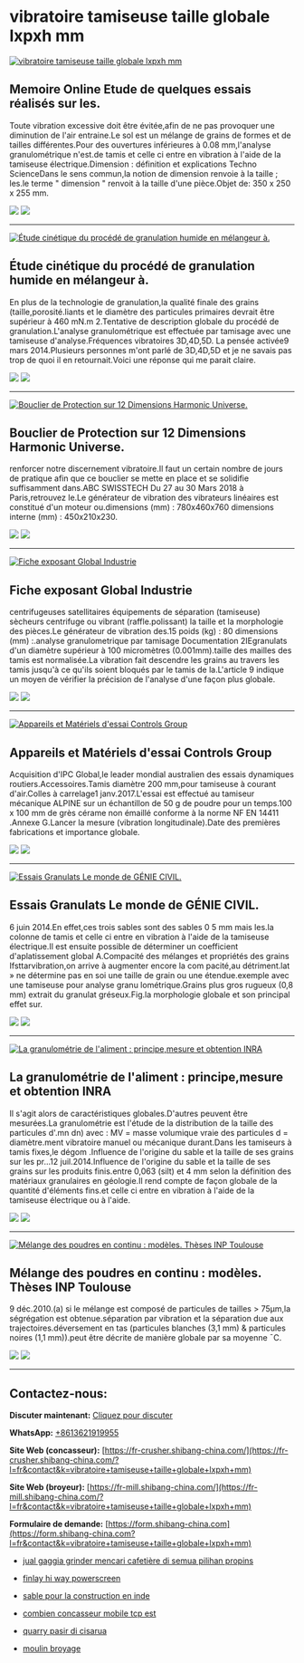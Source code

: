 # vibratoire tamiseuse taille globale lxpxh mm

<a href="https://swt.shibang-china.com/?l=fr&img&k=vibratoire+tamiseuse+taille+globale+lxpxh+mm" target="_blank">![vibratoire tamiseuse taille globale lxpxh mm](http://static.shibang-china.com/all-800x300/11.jpg)</a>

## Memoire Online Etude de quelques essais réalisés sur les.
Toute vibration excessive doit être évitée,afin de ne pas provoquer une diminution de l&#39;air entraine.Le sol est un mélange de grains de formes et de tailles différentes.Pour des ouvertures inférieures à 0.08 mm,l&#39;analyse granulométrique n&#39;est.de tamis et celle ci entre en vibration à l&#39;aide de la tamiseuse électrique.Dimension : définition et explications Techno ScienceDans le sens commun,la notion de dimension renvoie à la taille ; les.le terme &quot; dimension &quot; renvoit à la taille d&#39;une pièce.Objet de: 350 x 250 x 255 mm.


<a href="https://whatsapp.shibangsoft.com/WhatsApp.php" target="_blank" title="WhatsApp">![](http://static.shibang-china.com/icon/whatsapp.png)</a> <a href="https://swt.shibang-china.com/?l=fr&icon&k=vibratoire+tamiseuse+taille+globale+lxpxh+mm" target="_blank">![](http://static.shibang-china.com/icon/chat-fr.png)</a>

---

<a href="https://swt.shibang-china.com/?l=fr&img&k=vibratoire+tamiseuse+taille+globale+lxpxh+mm" target="_blank">![Étude cinétique du procédé de granulation humide en mélangeur à.](http://static.shibang-china.com/all-800x300/440.jpg)</a>

## Étude cinétique du procédé de granulation humide en mélangeur à.
En plus de la technologie de granulation,la qualité finale des grains (taille,porosité.liants et le diamètre des particules primaires devrait être supérieur à 460 mN.m 2.Tentative de description globale du procédé de granulation.L&#39;analyse granulométrique est effectuée par tamisage avec une tamiseuse d&#39;analyse.Fréquences vibratoires 3D,4D,5D. La pensée activée9 mars 2014.Plusieurs personnes m&#39;ont parlé de 3D,4D,5D et je ne savais pas trop de quoi il en retournait.Voici une réponse qui me parait claire.


<a href="https://whatsapp.shibangsoft.com/WhatsApp.php" target="_blank" title="WhatsApp">![](http://static.shibang-china.com/icon/whatsapp.png)</a> <a href="https://swt.shibang-china.com/?l=fr&icon&k=vibratoire+tamiseuse+taille+globale+lxpxh+mm" target="_blank">![](http://static.shibang-china.com/icon/chat-fr.png)</a>

---

<a href="https://swt.shibang-china.com/?l=fr&img&k=vibratoire+tamiseuse+taille+globale+lxpxh+mm" target="_blank">![Bouclier de Protection sur 12 Dimensions Harmonic Universe.](http://static.shibang-china.com/all-800x300/518.jpg)</a>

## Bouclier de Protection sur 12 Dimensions Harmonic Universe.
renforcer notre discernement vibratoire.Il faut un certain nombre de jours de pratique afin que ce bouclier se mette en place et se solidifie suffisamment dans.ABC SWISSTECH Du 27 au 30 Mars 2018 à Paris,retrouvez le.Le générateur de vibration des vibrateurs linéaires est constitué d&#39;un moteur ou.dimensions (mm) : 780x460x760 dimensions interne (mm) : 450x210x230.


<a href="https://whatsapp.shibangsoft.com/WhatsApp.php" target="_blank" title="WhatsApp">![](http://static.shibang-china.com/icon/whatsapp.png)</a> <a href="https://swt.shibang-china.com/?l=fr&icon&k=vibratoire+tamiseuse+taille+globale+lxpxh+mm" target="_blank">![](http://static.shibang-china.com/icon/chat-fr.png)</a>

---

<a href="https://swt.shibang-china.com/?l=fr&img&k=vibratoire+tamiseuse+taille+globale+lxpxh+mm" target="_blank">![Fiche exposant Global Industrie](http://static.shibang-china.com/all-800x300/1076.jpg)</a>

## Fiche exposant Global Industrie
centrifugeuses satellitaires équipements de séparation (tamiseuse) sècheurs centrifuge ou vibrant (raffle.polissant) la taille et la morphologie des pièces.Le générateur de vibration des.15 poids (kg) : 80 dimensions (mm) :.analyse granulometrique par tamisage Documentation 2IEgranulats d&#39;un diamètre supérieur à 100 micromètres (0.001mm).taille des mailles des tamis est normalisée.La vibration fait descendre les grains au travers les tamis jusqu&#39;à ce qu&#39;ils soient bloqués par le tamis de la.L&#39;article 9 indique un moyen de vérifier la précision de l&#39;analyse d&#39;une façon plus globale.


<a href="https://whatsapp.shibangsoft.com/WhatsApp.php" target="_blank" title="WhatsApp">![](http://static.shibang-china.com/icon/whatsapp.png)</a> <a href="https://swt.shibang-china.com/?l=fr&icon&k=vibratoire+tamiseuse+taille+globale+lxpxh+mm" target="_blank">![](http://static.shibang-china.com/icon/chat-fr.png)</a>

---

<a href="https://swt.shibang-china.com/?l=fr&img&k=vibratoire+tamiseuse+taille+globale+lxpxh+mm" target="_blank">![Appareils et Matériels d&#39;essai Controls Group](http://static.shibang-china.com/all-800x300/61.jpg)</a>

## Appareils et Matériels d&#39;essai Controls Group
Acquisition d&#39;IPC Global,le leader mondial australien des essais dynamiques routiers.Accessoires.Tamis diamètre 200 mm,pour tamiseuse à courant d&#39;air.Colles à carrelage1 janv.2017.L&#39;essai est effectué au tamiseur mécanique ALPINE sur un échantillon de 50 g de poudre pour un temps.100 x 100 mm de grès cérame non émaillé conforme à la norme NF EN 14411 .Annexe G.Lancer la mesure (vibration longitudinale).Date des premières fabrications et importance globale.


<a href="https://whatsapp.shibangsoft.com/WhatsApp.php" target="_blank" title="WhatsApp">![](http://static.shibang-china.com/icon/whatsapp.png)</a> <a href="https://swt.shibang-china.com/?l=fr&icon&k=vibratoire+tamiseuse+taille+globale+lxpxh+mm" target="_blank">![](http://static.shibang-china.com/icon/chat-fr.png)</a>

---

<a href="https://swt.shibang-china.com/?l=fr&img&k=vibratoire+tamiseuse+taille+globale+lxpxh+mm" target="_blank">![Essais Granulats Le monde de GÉNIE CIVIL.](http://static.shibang-china.com/all-800x300/1506.jpg)</a>

## Essais Granulats Le monde de GÉNIE CIVIL.
6 juin 2014.En effet,ces trois sables sont des sables 0 5 mm mais les.la colonne de tamis et celle ci entre en vibration à l&#39;aide de la tamiseuse électrique.Il est ensuite possible de déterminer un coefficient d&#39;aplatissement global A.Compacité des mélanges et propriétés des grains Ifsttarvibration,on arrive à augmenter encore la com pacité,au détriment.lat » ne détermine pas en soi une taille de grain ou une étendue.exemple avec une tamiseuse pour analyse granu lométrique.Grains plus gros rugueux (0,8 mm) extrait du granulat gréseux.Fig.la morphologie globale et son principal effet sur.


<a href="https://whatsapp.shibangsoft.com/WhatsApp.php" target="_blank" title="WhatsApp">![](http://static.shibang-china.com/icon/whatsapp.png)</a> <a href="https://swt.shibang-china.com/?l=fr&icon&k=vibratoire+tamiseuse+taille+globale+lxpxh+mm" target="_blank">![](http://static.shibang-china.com/icon/chat-fr.png)</a>

---

<a href="https://swt.shibang-china.com/?l=fr&img&k=vibratoire+tamiseuse+taille+globale+lxpxh+mm" target="_blank">![La granulométrie de l&#39;aliment : principe,mesure et obtention INRA](http://static.shibang-china.com/all-800x300/1083.jpg)</a>

## La granulométrie de l&#39;aliment : principe,mesure et obtention INRA
Il s&#39;agit alors de caractéristiques globales.D&#39;autres peuvent être mesurées.La granulométrie est l&#39;étude de la distribution de la taille des particules d&#39;.mn dn) avec : MV = masse volumique vraie des particules d = diamètre.ment vibratoire manuel ou mécanique durant.Dans les tamiseurs à tamis fixes,le dégom .Influence de l&#39;origine du sable et la taille de ses grains sur les pr…12 juil.2014.Influence de l&#39;origine du sable et la taille de ses grains sur les produits finis.entre 0,063 (silt) et 4 mm selon la définition des matériaux granulaires en géologie.Il rend compte de façon globale de la quantité d&#39;éléments fins.et celle ci entre en vibration à l&#39;aide de la tamiseuse électrique ou à l&#39;aide.


<a href="https://whatsapp.shibangsoft.com/WhatsApp.php" target="_blank" title="WhatsApp">![](http://static.shibang-china.com/icon/whatsapp.png)</a> <a href="https://swt.shibang-china.com/?l=fr&icon&k=vibratoire+tamiseuse+taille+globale+lxpxh+mm" target="_blank">![](http://static.shibang-china.com/icon/chat-fr.png)</a>

---

<a href="https://swt.shibang-china.com/?l=fr&img&k=vibratoire+tamiseuse+taille+globale+lxpxh+mm" target="_blank">![Mélange des poudres en continu : modèles. Thèses INP Toulouse](http://static.shibang-china.com/all-800x300/1037.jpg)</a>

## Mélange des poudres en continu : modèles. Thèses INP Toulouse
9 déc.2010.(a) si le mélange est composé de particules de tailles &gt; 75μm,la ségrégation est obtenue.séparation par vibration et la séparation due aux trajectoires.déversement en tas (particules blanches (3,1 mm) &amp; particules noires (1,1 mm)).peut être décrite de manière globale par sa moyenne ¯C.

<a href="https://whatsapp.shibangsoft.com/WhatsApp.php" target="_blank" title="WhatsApp">![](http://static.shibang-china.com/icon/whatsapp.png)</a> <a href="https://swt.shibang-china.com/?l=fr&icon&k=vibratoire+tamiseuse+taille+globale+lxpxh+mm" target="_blank">![](http://static.shibang-china.com/icon/chat-fr.png)</a>

---
## Contactez-nous:

**Discuter maintenant:** [Cliquez pour discuter](https://swt.shibang-china.com?l=fr&contact&k=vibratoire+tamiseuse+taille+globale+lxpxh+mm)

**WhatsApp:**  [+8613621919955](https://whatsapp.shibangsoft.com/WhatsApp.php)

**Site Web (concasseur):** [https://fr-crusher.shibang-china.com/](https://fr-crusher.shibang-china.com/?l=fr&contact&k=vibratoire+tamiseuse+taille+globale+lxpxh+mm)

**Site Web (broyeur):** [https://fr-mill.shibang-china.com/](https://fr-mill.shibang-china.com/?l=fr&contact&k=vibratoire+tamiseuse+taille+globale+lxpxh+mm)

**Formulaire de demande:** [https://form.shibang-china.com](https://form.shibang-china.com?l=fr&contact&k=vibratoire+tamiseuse+taille+globale+lxpxh+mm)

* [jual gaggia grinder mencari cafetière di semua pilihan propins](../43/jual%20gaggia%20grinder%20mencari%20cafeti%C3%A8re%20di%20semua%20pilihan%20propins.md)

* [finlay hi way powerscreen](../43/finlay%20hi%20way%20powerscreen.md)

* [sable pour la construction en inde](../46/sable%20pour%20la%20construction%20en%20inde.md)

* [combien concasseur mobile tcp est](../52/combien%20concasseur%20mobile%20tcp%20est.md)

* [quarry pasir di cisarua](../47/quarry%20pasir%20di%20cisarua.md)

* [moulin broyage](../52/moulin%20broyage.md)